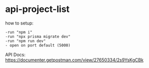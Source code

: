 # api-project-list

how to setup:

    -run "npm i"
    -run "npx prisma migrate dev"
    -run "npm run dev"
    - open on port default (5000)

API Docs:
https://documenter.getpostman.com/view/27650334/2s9YsKgCBk 